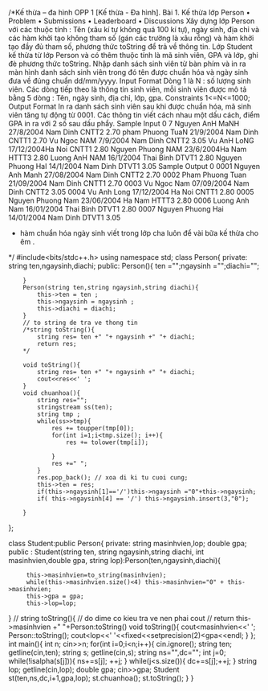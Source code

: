 /*Kế thừa – đa hình
OPP 1 [Kế thừa - Đa hình]. Bài 1. Kế thừa lớp Person
•	Problem
•	Submissions
•	Leaderboard
•	Discussions
Xây dựng lớp Person với các thuộc tính : Tên (xâu kí tự không quá 100 kí tự), ngày sinh, địa chỉ và các hàm khởi tạo không tham số (gán các trường là xâu rỗng) và hàm khởi tạo đầy đủ tham số, phương thức toString để trả về thông tin. Lớp Student kế thừa từ lớp Person và có thêm thuộc tính là mã sinh viên, GPA và lớp, ghi đè phương thức toString. Nhập danh sách sinh viên từ bàn phím và in ra màn hình danh sách sinh viên trong đó tên được chuẩn hóa và ngày sinh đưa về đúng chuẩn dd/mm/yyyy.
Input Format
Dòng 1 là N : số lượng sinh viên. Các dòng tiếp theo là thông tin sinh viên, mỗi sinh viên được mô tả bằng 5 dòng : Tên, ngày sinh, địa chỉ, lớp, gpa.
Constraints
1<=N<=1000;
Output Format
In ra danh sách sinh viên sau khi được chuẩn hóa, mã sinh viên tăng tự động từ 0001. Các thông tin viết cách nhau một dấu cách, điểm GPA in ra với 2 số sau dấu phẩy.
Sample Input 0
7
Nguyen AnH MaNH
27/8/2004
Nam Dinh
CNTT2
2.70
pham Phuong TuaN
21/9/2004
Nam Dinh
CNTT1
2.70
Vu Ngoc NAM
7/9/2004
Nam Dinh
CNTT2
3.05
Vu AnH LoNG
17/12/2004Ha Noi
CNTT1
2.80
Nguyen Phuong NAM
23/6/2004Ha Nam
HTTT3
2.80
Luong AnH NAM
16/1/2004
Thai Binh
DTVT1
2.80
Nguyen Phuong HaI
14/1/2004
Nam Dinh
DTVT1
3.05
Sample Output 0
0001 Nguyen Anh Manh 27/08/2004 Nam Dinh CNTT2 2.70
0002 Pham Phuong Tuan 21/09/2004 Nam Dinh CNTT1 2.70
0003 Vu Ngoc Nam 07/09/2004 Nam Dinh CNTT2 3.05
0004 Vu Anh Long 17/12/2004 Ha Noi CNTT1 2.80
0005 Nguyen Phuong Nam 23/06/2004 Ha Nam HTTT3 2.80
0006 Luong Anh Nam 16/01/2004 Thai Binh DTVT1 2.80
0007 Nguyen Phuong Hai 14/01/2004 Nam Dinh DTVT1 3.05
+ hàm chuẩn hóa ngày sinh viết trong lớp cha luôn để vài bữa kế thừa cho êm .

*/
#include<bits/stdc++.h>
using namespace std;
class Person{
    private:
    string ten,ngaysinh,diachi;
    public:
        Person(){
            ten ="";ngaysinh ="";diachi="";
            
        }
        Person(string ten,string ngaysinh,string diachi){
            this->ten = ten ;
            this->ngaysinh = ngaysinh ;
            this->diachi = diachi;
        }
        // to string de tra ve thong tin 
        /*string toString(){
            string res= ten +" "+ ngaysinh +" "+ diachi;
            return res;
        */
        
        void toString(){
            string res= ten +" "+ ngaysinh +" "+ diachi;
            cout<<res<<' ';    
        }
        void chuanhoa(){
            string res="";
            stringstream ss(ten);
            string tmp ;
            while(ss>>tmp){
                res += toupper(tmp[0]);
                for(int i=1;i<tmp.size(); i++){
                    res += tolower(tmp[i]);
                    
                }
                res +=" ";
            }
            res.pop_back(); // xoa di ki tu cuoi cung;
            this->ten = res;
            if(this->ngaysinh[1]=='/')this->ngaysinh ="0"+this->ngaysinh;
            if( this->ngaysinh[4] == '/') this->ngaysinh.insert(3,"0");
            
        }
};

class Student:public Person{
    private:
    string masinhvien,lop;
    double gpa;
     public :
     Student(string ten, string ngaysinh,string diachi, int masinhvien,double gpa, string lop):Person(ten,ngaysinh,diachi){
         
         this->masinhvien=to_string(masinhvien);
         while(this->masinhvien.size()<4) this->masinhvien="0" + this->masinhvien;        
         this->gpa = gpa;
         this->lop=lop;
 }
//     string toString(){ // do dime co kieu tra ve nen phai cout 
//         return this->masinhvien +" "+Person:toString()
    void toString(){
        cout<<this->masinhvien<<' ';
        Person::toString();
        cout<<this->lop<<' '<<fixed<<setprecision(2)<<this->gpa<<endl;
     }
};
int main(){
    int n;
    cin>>n;
    for(int i=0;i<n;i++){
        cin.ignore();
        string ten;
        getline(cin,ten);
        string s;
        getline(cin,s);
        string ns="",dc="";
        int j=0;
        while(!isalpha(s[j])){
            ns+=s[j];
            ++j;
        }
        while(j<s.size()){
            dc+=s[j];++j;
        }
        string lop;
        getline(cin,lop);
        double gpa;
        cin>>gpa;
        Student st(ten,ns,dc,i+1,gpa,lop);
        st.chuanhoa();
        st.toString();
    }
}
